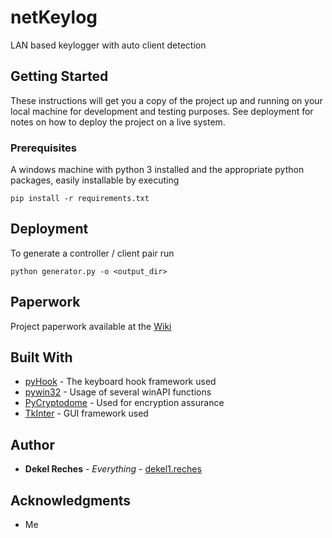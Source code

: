# netKeylog 

LAN based keylogger with auto client detection

## Getting Started

These instructions will get you a copy of the project up and running on your local machine for development and testing purposes. See deployment for notes on how to deploy the project on a live system.

### Prerequisites

A windows machine with python 3 installed and the appropriate python packages, easily installable by executing 

```
pip install -r requirements.txt
```

## Deployment

To generate a controller / client pair run

```
python generator.py -o <output_dir>
```

## Paperwork

Project paperwork available at the [Wiki]([Paperwork](https://gitlab.com/dekel1.reches/netKeylog/wikis/))

## Built With

* [pyHook](https://sourceforge.net/projects/pyhook/) - The keyboard hook framework used
* [pywin32](https://sourceforge.net/projects/pywin32/) - Usage of several winAPI functions
* [PyCryptodome](https://github.com/Legrandin/pycryptodome/) - Used for encryption assurance
* [TkInter](https://wiki.python.org/moin/TkInter) - GUI framework used

## Author

* **Dekel Reches** - *Everything* - [dekel1.reches](https://gitlab.com/dekel1.reches)

## Acknowledgments

* Me